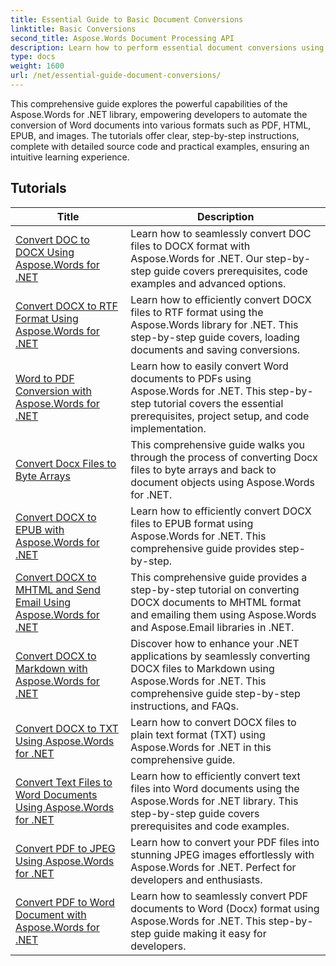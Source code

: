 ```yaml
---
title: Essential Guide to Basic Document Conversions
linktitle: Basic Conversions
second_title: Aspose.Words Document Processing API
description: Learn how to perform essential document conversions using Aspose.Words for .NET. This guide covers step-by-step instructions for converting Word files to PDF, TXT, HTML, and more.
type: docs
weight: 1600
url: /net/essential-guide-document-conversions/
---
```


This comprehensive guide explores the powerful capabilities of the Aspose.Words for .NET library, empowering developers to automate the conversion of Word documents into various formats such as PDF, HTML, EPUB, and images. The tutorials offer clear, step-by-step instructions, complete with detailed source code and practical examples, ensuring an intuitive learning experience.

 ## Tutorials
| Title | Description |
| --- | --- |
| [Convert DOC to DOCX Using Aspose.Words for .NET](./convert-doc-to-docx/) | Learn how to seamlessly convert DOC files to DOCX format with Aspose.Words for .NET. Our step-by-step guide covers prerequisites, code examples and advanced options.  |
| [Convert DOCX to RTF Format Using Aspose.Words for .NET](./convert-docx-to-rtf/) | Learn how to efficiently convert DOCX files to RTF format using the Aspose.Words library for .NET. This step-by-step guide covers, loading documents and saving conversions. |  
| [Word to PDF Conversion with Aspose.Words for .NET](./convert-word-to-pdf/) | Learn how to easily convert Word documents to PDFs using Aspose.Words for .NET. This step-by-step tutorial covers the essential prerequisites, project setup, and code implementation. | 
| [Convert Docx Files to Byte Arrays](./convert-docx-to-byte-arrays/) | This comprehensive guide walks you through the process of converting Docx files to byte arrays and back to document objects using Aspose.Words for .NET. |  
| [Convert DOCX to EPUB with Aspose.Words for .NET](./convert-docx-to-epub/) | Learn how to efficiently convert DOCX files to EPUB format using Aspose.Words for .NET. This comprehensive guide provides step-by-step. |
| [Convert DOCX to MHTML and Send Email Using Aspose.Words for .NET](./convert-docx-to-mhtml-send-email/) | This comprehensive guide provides a step-by-step tutorial on converting DOCX documents to MHTML format and emailing them using Aspose.Words and Aspose.Email libraries in .NET. |
| [Convert DOCX to Markdown with Aspose.Words for .NET](./convert-docx-to-markdown/) | Discover how to enhance your .NET applications by seamlessly converting DOCX files to Markdown using Aspose.Words for .NET. This comprehensive guide step-by-step instructions, and FAQs. |
| [Convert DOCX to TXT Using Aspose.Words for .NET](./convert-docx-to-txt/) | Learn how to convert DOCX files to plain text format (TXT) using Aspose.Words for .NET in this comprehensive guide. |
| [Convert Text Files to Word Documents Using Aspose.Words for .NET](./convert-text-files-to-word-documents/) | Learn how to efficiently convert text files into Word documents using the Aspose.Words for .NET library. This step-by-step guide covers prerequisites and code examples. | 
| [Convert PDF to JPEG Using Aspose.Words for .NET](./convert-pdf-to-jpeg/) | Learn how to convert your PDF files into stunning JPEG images effortlessly with Aspose.Words for .NET. Perfect for developers and enthusiasts. |
| [Convert PDF to Word Document with Aspose.Words for .NET](./convert-pdf-to-word/) | Learn how to seamlessly convert PDF documents to Word (Docx) format using Aspose.Words for .NET. This step-by-step guide making it easy for developers. |
